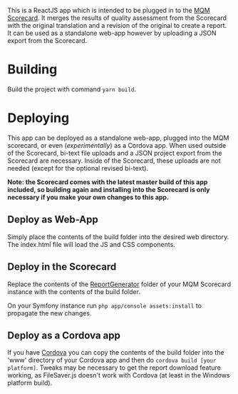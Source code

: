 This is a ReactJS app which is intended to be plugged in to the [MQM Scorecard](https://github.com/multidimensionalquality/qt21-scorecard). It merges the results of quality assessment from the Scorecard with the original translation and a revision of the original to create a report. It can be used as a standalone web-app however by uploading a JSON export from the Scorecard.

# Building

Build the project with command `yarn build`.


# Deploying

This app can be deployed as a standalone web-app, plugged into the MQM scorecard, or even (_experimentally_) as a Cordova app.  When used outside of the Scorecard, bi-text file uploads and a JSON project export from the Scorecard are necessary.  Inside of the Scorecard, these uploads are not needed (except for the optional revised bi-text).

**Note: the Scorecard comes with the latest master build of this app included, so building again and installing into the Scorecard is only necessary if you make your own changes to this app.**

## Deploy as Web-App

Simply place the contents of the build folder into the desired web directory. The index.html file will load the JS and CSS components.

## Deploy in the Scorecard

Replace the contents of the [ReportGenerator](https://github.com/multidimensionalquality/qt21-scorecard/tree/master/src/DFKI/ScorecardBundle/Resources/public/react_apps/ReportGenerator) folder of your MQM Scorecard instance with the contents of the build folder.

On your Symfony instance run `php app/console assets:install` to propagate the new changes.

## Deploy as a Cordova app

If you have [Cordova](https://cordova.apache.org/) you can copy the contents of the build folder into the 'www' directory of your Cordova app and then do `cordova build [your platform]`. Tweaks may be necessary to get the report download feature working, as FileSaver.js doesn't work with Cordova (at least in the Windows platform build).

